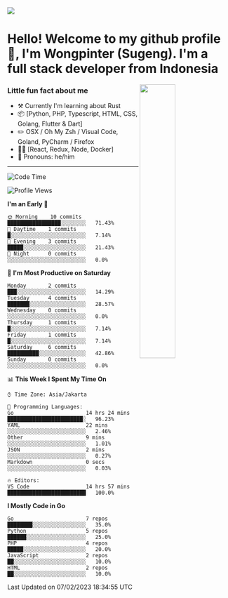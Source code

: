 <img src="https://res.cloudinary.com/sugengme/image/upload/v1626782571/banner.png">

# Hello! Welcome to my github profile 👋, I'm Wongpinter (Sugeng). I'm a full stack developer from Indonesia

[<img align="right" width="40%" src="https://github-readme-stats.vercel.app/api/top-langs/?username=wongpinter&hide=html,css, tex&title_color=ffffff&text_color=c9cacc&icon_color=2bbc8a&bg_color=1d1f21&langs_count=4">](https://metrics.lecoq.io/ouuan?template=classic)

### Little fun fact about me

-   :hammer_and_pick: Currently I'm learning about Rust
-   :package: [Python, PHP, Typescript, HTML, CSS, Golang, Flutter & Dart]
-   :pencil2: OSX / Oh My Zsh / Visual Code, Goland, PyCharm / Firefox
-   :man_scientist: [React, Redux, Node, Docker]
-   :man: Pronouns: he/him

---



<!--START_SECTION:waka-->
![Code Time](http://img.shields.io/badge/Code%20Time-1%2C060%20hrs%2058%20mins-blue)

![Profile Views](http://img.shields.io/badge/Profile%20Views-0-blue)

**I'm an Early 🐤** 

```text
🌞 Morning    10 commits     █████████████████░░░░░░░░   71.43% 
🌆 Daytime    1 commits      █░░░░░░░░░░░░░░░░░░░░░░░░   7.14% 
🌃 Evening    3 commits      █████░░░░░░░░░░░░░░░░░░░░   21.43% 
🌙 Night      0 commits      ░░░░░░░░░░░░░░░░░░░░░░░░░   0.0%

```
📅 **I'm Most Productive on Saturday** 

```text
Monday       2 commits      ███░░░░░░░░░░░░░░░░░░░░░░   14.29% 
Tuesday      4 commits      ███████░░░░░░░░░░░░░░░░░░   28.57% 
Wednesday    0 commits      ░░░░░░░░░░░░░░░░░░░░░░░░░   0.0% 
Thursday     1 commits      █░░░░░░░░░░░░░░░░░░░░░░░░   7.14% 
Friday       1 commits      █░░░░░░░░░░░░░░░░░░░░░░░░   7.14% 
Saturday     6 commits      ██████████░░░░░░░░░░░░░░░   42.86% 
Sunday       0 commits      ░░░░░░░░░░░░░░░░░░░░░░░░░   0.0%

```


📊 **This Week I Spent My Time On** 

```text
⌚︎ Time Zone: Asia/Jakarta

💬 Programming Languages: 
Go                       14 hrs 24 mins      ████████████████████████░   96.23% 
YAML                     22 mins             ░░░░░░░░░░░░░░░░░░░░░░░░░   2.46% 
Other                    9 mins              ░░░░░░░░░░░░░░░░░░░░░░░░░   1.01% 
JSON                     2 mins              ░░░░░░░░░░░░░░░░░░░░░░░░░   0.27% 
Markdown                 0 secs              ░░░░░░░░░░░░░░░░░░░░░░░░░   0.03%

🔥 Editors: 
VS Code                  14 hrs 57 mins      █████████████████████████   100.0%

```

**I Mostly Code in Go** 

```text
Go                       7 repos             ████████░░░░░░░░░░░░░░░░░   35.0% 
Python                   5 repos             ██████░░░░░░░░░░░░░░░░░░░   25.0% 
PHP                      4 repos             █████░░░░░░░░░░░░░░░░░░░░   20.0% 
JavaScript               2 repos             ██░░░░░░░░░░░░░░░░░░░░░░░   10.0% 
HTML                     2 repos             ██░░░░░░░░░░░░░░░░░░░░░░░   10.0%

```



 Last Updated on 07/02/2023 18:34:55 UTC
<!--END_SECTION:waka-->

<!--
**wongpinter/wongpinter** is a ✨ _special_ ✨ repository because its `README.md` (this file) appears on your GitHub profile.

Here are some ideas to get you started:

- 🔭 I’m currently working on ...
- 🌱 I’m currently learning ...
- 👯 I’m looking to collaborate on ...
- 🤔 I’m looking for help with ...
- 💬 Ask me about ...
- 📫 How to reach me: ...
- 😄 Pronouns: ...
- ⚡ Fun fact: ...
-->
